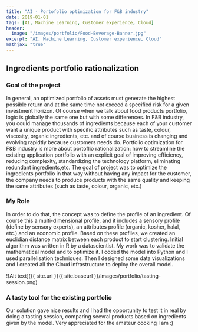 ```yaml
---
title: "AI - Portofolio optimization for F&B industry"
date: 2019-01-01
tags: [AI, Machine Learning, Customer experience, Cloud]
header:
  image: "/images/portfolio/Food-Beverage-Banner.jpg"
excerpt: "AI, Machine Learning, Customer experience, Cloud"
mathjax: "true"
---
```


## Ingredients portfolio rationalization

### Goal of the project
In general, an optimized portfolio of assets must generate the highest possible return and at the same time not exceed a specified risk for a given investment horizon. Of course when we talk about food products portfolio, logic is globally the same one but with some differences. In F&B industry, you could manage thousands of ingredients because each of your customer want a unique product with specific attributes such as taste, colour, viscosity, organic ingredients, etc. and of course business is changing and evolving rapidtly because customers needs do. Portfolio optimization for F&B industry is more about portoflio rationalization: how to streamline the existing application portfolio with an explicit goal of improving efficiency, reducing complexity, standardizing the technology platform, eliminating redundant ingredients,etc. The goal of project was to optimize the ingredients portfolio in that way without having any impact for the customer, the company needs to produce products with the same quality and keeping the same attributes (such as taste, colour, organic, etc.)

### My Role
In order to do that, the concept was to define the profile of an ingredient. Of course this a multi-dimensional profile, and it includes a sensory profile (define by sensory experts), an attributes profile (organic, kosher, halal, etc.) and an economic profile. Based on these profiles, we created an euclidian distance matrix between each product to start clustering. Initial algorithm was written in R by a datascientist. My work was to validate the mathematical model and to optimize it. I coded the model into Python and I used parallelisation techniques. Then I designed some data visualizations and I created all the Cloud infrastructure to deploy the overall model.

![Alt text]({{ site.url }}{{ site.baseurl }}/images/portfolio/tasting-session.png)

### A tasty tool for the existing portfolio
Our solution gave nice results and I had the opportunity to test it in real by doing a tasting session, comparing seevral products based on ingredients given by the model. Very appreciated for the amateur cooking I am :)
